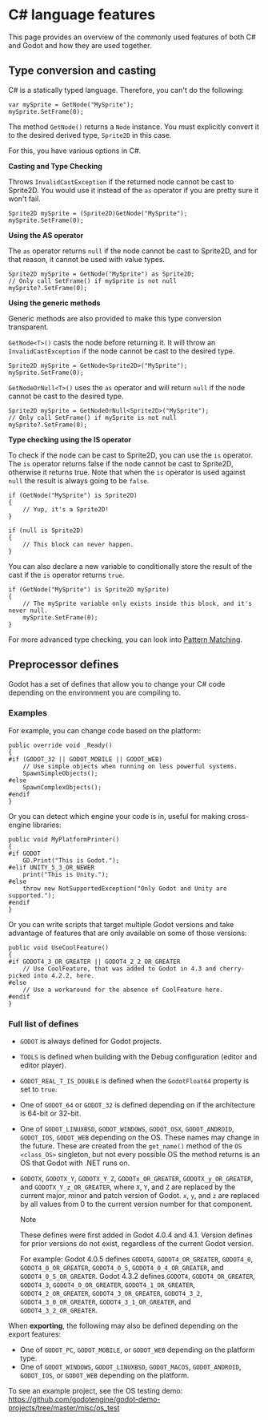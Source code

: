 # C# language features

This page provides an overview of the commonly used features of both C#
and Godot and how they are used together.

## Type conversion and casting

C# is a statically typed language. Therefore, you can't do the
following:

    var mySprite = GetNode("MySprite");
    mySprite.SetFrame(0);

The method `GetNode()` returns a `Node` instance. You must explicitly
convert it to the desired derived type, `Sprite2D` in this case.

For this, you have various options in C#.

**Casting and Type Checking**

Throws `InvalidCastException` if the returned node cannot be cast to
Sprite2D. You would use it instead of the `as` operator if you are
pretty sure it won't fail.

    Sprite2D mySprite = (Sprite2D)GetNode("MySprite");
    mySprite.SetFrame(0);

**Using the AS operator**

The `as` operator returns `null` if the node cannot be cast to Sprite2D,
and for that reason, it cannot be used with value types.

    Sprite2D mySprite = GetNode("MySprite") as Sprite2D;
    // Only call SetFrame() if mySprite is not null
    mySprite?.SetFrame(0);

**Using the generic methods**

Generic methods are also provided to make this type conversion
transparent.

`GetNode<T>()` casts the node before returning it. It will throw an
`InvalidCastException` if the node cannot be cast to the desired type.

    Sprite2D mySprite = GetNode<Sprite2D>("MySprite");
    mySprite.SetFrame(0);

`GetNodeOrNull<T>()` uses the `as` operator and will return `null` if
the node cannot be cast to the desired type.

    Sprite2D mySprite = GetNodeOrNull<Sprite2D>("MySprite");
    // Only call SetFrame() if mySprite is not null
    mySprite?.SetFrame(0);

**Type checking using the IS operator**

To check if the node can be cast to Sprite2D, you can use the `is`
operator. The `is` operator returns false if the node cannot be cast to
Sprite2D, otherwise it returns true. Note that when the `is` operator is
used against `null` the result is always going to be `false`.

    if (GetNode("MySprite") is Sprite2D)
    {
        // Yup, it's a Sprite2D!
    }

    if (null is Sprite2D)
    {
        // This block can never happen.
    }

You can also declare a new variable to conditionally store the result of
the cast if the `is` operator returns `true`.

    if (GetNode("MySprite") is Sprite2D mySprite)
    {
        // The mySprite variable only exists inside this block, and it's never null.
        mySprite.SetFrame(0);
    }

For more advanced type checking, you can look into [Pattern
Matching](https://docs.microsoft.com/en-us/dotnet/csharp/pattern-matching).

## Preprocessor defines

Godot has a set of defines that allow you to change your C# code
depending on the environment you are compiling to.

### Examples

For example, you can change code based on the platform:

    public override void _Ready()
    {
    #if (GODOT_32 || GODOT_MOBILE || GODOT_WEB)
        // Use simple objects when running on less powerful systems.
        SpawnSimpleObjects();
    #else
        SpawnComplexObjects();
    #endif
    }

Or you can detect which engine your code is in, useful for making
cross-engine libraries:

    public void MyPlatformPrinter()
    {
    #if GODOT
        GD.Print("This is Godot.");
    #elif UNITY_5_3_OR_NEWER
        print("This is Unity.");
    #else
        throw new NotSupportedException("Only Godot and Unity are supported.");
    #endif
    }

Or you can write scripts that target multiple Godot versions and take
advantage of features that are only available on some of those versions:

    public void UseCoolFeature()
    {
    #if GODOT4_3_OR_GREATER || GODOT4_2_2_OR_GREATER
        // Use CoolFeature, that was added to Godot in 4.3 and cherry-picked into 4.2.2, here.
    #else
        // Use a workaround for the absence of CoolFeature here.
    #endif
    }

### Full list of defines

-   `GODOT` is always defined for Godot projects.

-   `TOOLS` is defined when building with the Debug configuration
    (editor and editor player).

-   `GODOT_REAL_T_IS_DOUBLE` is defined when the `GodotFloat64` property
    is set to `true`.

-   One of `GODOT_64` or `GODOT_32` is defined depending on if the
    architecture is 64-bit or 32-bit.

-   One of `GODOT_LINUXBSD`, `GODOT_WINDOWS`, `GODOT_OSX`,
    `GODOT_ANDROID`, `GODOT_IOS`, `GODOT_WEB` depending on the OS. These
    names may change in the future. These are created from the
    `get_name()` method of the `OS <class_OS>` singleton, but not every
    possible OS the method returns is an OS that Godot with .NET runs
    on.

-   `GODOTX`, `GODOTX_Y`, `GODOTX_Y_Z`, `GODOTx_OR_GREATER`,
    `GODOTX_y_OR_GREATER`, and `GODOTX_Y_z_OR_GREATER`, where `X`, `Y`,
    and `Z` are replaced by the current major, minor and patch version
    of Godot. `x`, `y`, and `z` are replaced by all values from 0 to the
    current version number for that component.

    Note

    These defines were first added in Godot 4.0.4 and 4.1. Version
    defines for prior versions do not exist, regardless of the current
    Godot version.

    For example: Godot 4.0.5 defines `GODOT4`, `GODOT4_OR_GREATER`,
    `GODOT4_0`, `GODOT4_0_OR_GREATER`, `GODOT4_0_5`,
    `GODOT4_0_4_OR_GREATER`, and `GODOT4_0_5_OR_GREATER`. Godot 4.3.2
    defines `GODOT4`, `GODOT4_OR_GREATER`, `GODOT4_3`,
    `GODOT4_0_OR_GREATER`, `GODOT4_1_OR_GREATER`, `GODOT4_2_OR_GREATER`,
    `GODOT4_3_OR_GREATER`, `GODOT4_3_2`, `GODOT4_3_0_OR_GREATER`,
    `GODOT4_3_1_OR_GREATER`, and `GODOT4_3_2_OR_GREATER`.

When **exporting**, the following may also be defined depending on the
export features:

-   One of `GODOT_PC`, `GODOT_MOBILE`, or `GODOT_WEB` depending on the
    platform type.
-   One of `GODOT_WINDOWS`, `GODOT_LINUXBSD`, `GODOT_MACOS`,
    `GODOT_ANDROID`, `GODOT_IOS`, or `GODOT_WEB` depending on the
    platform.

To see an example project, see the OS testing demo:
<https://github.com/godotengine/godot-demo-projects/tree/master/misc/os_test>
